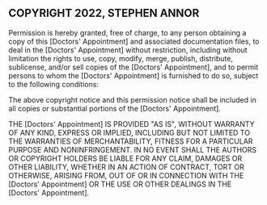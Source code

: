 ## COPYRIGHT 2022, STEPHEN ANNOR

Permission is hereby granted, free of charge, to any person obtaining a copy of this [Doctors' Appointment] and associated documentation files, to deal in the [Doctors' Appointment] without restriction, including without limitation the rights to use, copy, modify, merge, publish, distribute, sublicense, and/or sell copies of the [Doctors' Appointment], and to permit persons to whom the [Doctors' Appointment] is furnished to do so, subject to the following conditions:

The above copyright notice and this permission notice shall be included in all copies or substantial portions of the [Doctors' Appointment].

THE [Doctors' Appointment] IS PROVIDED "AS IS", WITHOUT WARRANTY OF ANY KIND, EXPRESS OR IMPLIED, INCLUDING BUT NOT LIMITED TO THE WARRANTIES OF MERCHANTABILITY, FITNESS FOR A PARTICULAR PURPOSE AND NONINFRINGEMENT. IN NO EVENT SHALL THE AUTHORS OR COPYRIGHT HOLDERS BE LIABLE FOR ANY CLAIM, DAMAGES OR OTHER LIABILITY, WHETHER IN AN ACTION OF CONTRACT, TORT OR OTHERWISE, ARISING FROM, OUT OF OR IN CONNECTION WITH THE [Doctors' Appointment] OR THE USE OR OTHER DEALINGS IN THE [Doctors' Appointment].
